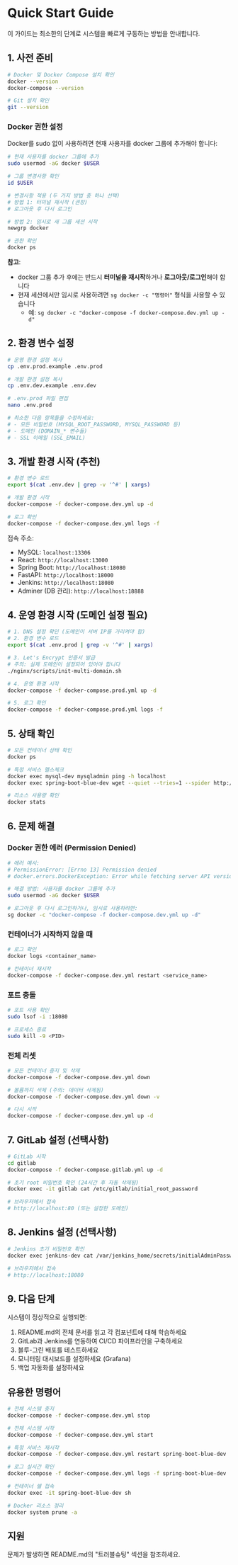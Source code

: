 # Quick Start Guide

이 가이드는 최소한의 단계로 시스템을 빠르게 구동하는 방법을 안내합니다.

## 1. 사전 준비

```bash
# Docker 및 Docker Compose 설치 확인
docker --version
docker-compose --version

# Git 설치 확인
git --version
```

### Docker 권한 설정

Docker를 sudo 없이 사용하려면 현재 사용자를 docker 그룹에 추가해야 합니다:

```bash
# 현재 사용자를 docker 그룹에 추가
sudo usermod -aG docker $USER

# 그룹 변경사항 확인
id $USER

# 변경사항 적용 (두 가지 방법 중 하나 선택)
# 방법 1: 터미널 재시작 (권장)
# 로그아웃 후 다시 로그인

# 방법 2: 임시로 새 그룹 세션 시작
newgrp docker

# 권한 확인
docker ps
```

**참고**:
- docker 그룹 추가 후에는 반드시 **터미널을 재시작**하거나 **로그아웃/로그인**해야 합니다
- 현재 세션에서만 임시로 사용하려면 `sg docker -c "명령어"` 형식을 사용할 수 있습니다
  - 예: `sg docker -c "docker-compose -f docker-compose.dev.yml up -d"`

## 2. 환경 변수 설정

```bash
# 운영 환경 설정 복사
cp .env.prod.example .env.prod

# 개발 환경 설정 복사
cp .env.dev.example .env.dev

# .env.prod 파일 편집
nano .env.prod

# 최소한 다음 항목들을 수정하세요:
# - 모든 비밀번호 (MYSQL_ROOT_PASSWORD, MYSQL_PASSWORD 등)
# - 도메인 (DOMAIN_* 변수들)
# - SSL 이메일 (SSL_EMAIL)
```

## 3. 개발 환경 시작 (추천)

```bash
# 환경 변수 로드
export $(cat .env.dev | grep -v '^#' | xargs)

# 개발 환경 시작
docker-compose -f docker-compose.dev.yml up -d

# 로그 확인
docker-compose -f docker-compose.dev.yml logs -f
```

접속 주소:
- MySQL: `localhost:13306`
- React: `http://localhost:13000`
- Spring Boot: `http://localhost:18080`
- FastAPI: `http://localhost:18000`
- Jenkins: `http://localhost:18080`
- Adminer (DB 관리): `http://localhost:18888`

## 4. 운영 환경 시작 (도메인 설정 필요)

```bash
# 1. DNS 설정 확인 (도메인이 서버 IP를 가리켜야 함)
# 2. 환경 변수 로드
export $(cat .env.prod | grep -v '^#' | xargs)

# 3. Let's Encrypt 인증서 발급
# 주의: 실제 도메인이 설정되어 있어야 합니다
./nginx/scripts/init-multi-domain.sh

# 4. 운영 환경 시작
docker-compose -f docker-compose.prod.yml up -d

# 5. 로그 확인
docker-compose -f docker-compose.prod.yml logs -f
```

## 5. 상태 확인

```bash
# 모든 컨테이너 상태 확인
docker ps

# 특정 서비스 헬스체크
docker exec mysql-dev mysqladmin ping -h localhost
docker exec spring-boot-blue-dev wget --quiet --tries=1 --spider http://localhost:8080/actuator/health

# 리소스 사용량 확인
docker stats
```

## 6. 문제 해결

### Docker 권한 에러 (Permission Denied)

```bash
# 에러 예시:
# PermissionError: [Errno 13] Permission denied
# docker.errors.DockerException: Error while fetching server API version

# 해결 방법: 사용자를 docker 그룹에 추가
sudo usermod -aG docker $USER

# 로그아웃 후 다시 로그인하거나, 임시로 사용하려면:
sg docker -c "docker-compose -f docker-compose.dev.yml up -d"
```

### 컨테이너가 시작하지 않을 때

```bash
# 로그 확인
docker logs <container_name>

# 컨테이너 재시작
docker-compose -f docker-compose.dev.yml restart <service_name>
```

### 포트 충돌

```bash
# 포트 사용 확인
sudo lsof -i :18080

# 프로세스 종료
sudo kill -9 <PID>
```

### 전체 리셋

```bash
# 모든 컨테이너 중지 및 삭제
docker-compose -f docker-compose.dev.yml down

# 볼륨까지 삭제 (주의: 데이터 삭제됨)
docker-compose -f docker-compose.dev.yml down -v

# 다시 시작
docker-compose -f docker-compose.dev.yml up -d
```

## 7. GitLab 설정 (선택사항)

```bash
# GitLab 시작
cd gitlab
docker-compose -f docker-compose.gitlab.yml up -d

# 초기 root 비밀번호 확인 (24시간 후 자동 삭제됨)
docker exec -it gitlab cat /etc/gitlab/initial_root_password

# 브라우저에서 접속
# http://localhost:80 (또는 설정한 도메인)
```

## 8. Jenkins 설정 (선택사항)

```bash
# Jenkins 초기 비밀번호 확인
docker exec jenkins-dev cat /var/jenkins_home/secrets/initialAdminPassword

# 브라우저에서 접속
# http://localhost:18080
```

## 9. 다음 단계

시스템이 정상적으로 실행되면:

1. README.md의 전체 문서를 읽고 각 컴포넌트에 대해 학습하세요
2. GitLab과 Jenkins를 연동하여 CI/CD 파이프라인을 구축하세요
3. 블루-그린 배포를 테스트하세요
4. 모니터링 대시보드를 설정하세요 (Grafana)
5. 백업 자동화를 설정하세요

## 유용한 명령어

```bash
# 전체 시스템 중지
docker-compose -f docker-compose.dev.yml stop

# 전체 시스템 시작
docker-compose -f docker-compose.dev.yml start

# 특정 서비스 재시작
docker-compose -f docker-compose.dev.yml restart spring-boot-blue-dev

# 로그 실시간 확인
docker-compose -f docker-compose.dev.yml logs -f spring-boot-blue-dev

# 컨테이너 쉘 접속
docker exec -it spring-boot-blue-dev sh

# Docker 리소스 정리
docker system prune -a
```

## 지원

문제가 발생하면 README.md의 "트러블슈팅" 섹션을 참조하세요.
